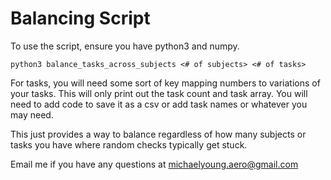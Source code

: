 # Balancing Script

To use the script, ensure you have python3 and numpy.

`python3 balance_tasks_across_subjects <# of subjects> <# of tasks>`

For tasks, you will need some sort of key mapping numbers to variations of your tasks. This will only print out the task count and task array. You will need to add code to save it as a csv or add task names or whatever you may need. 

This just provides a way to balance regardless of how many subjects or tasks you have where random checks typically get stuck. 

Email me if you have any questions at michaelyoung.aero@gmail.com
